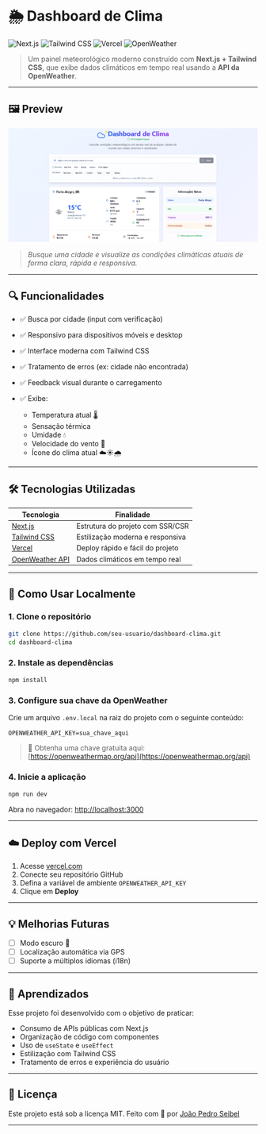 # 🌦️ Dashboard de Clima

![Next.js](https://img.shields.io/badge/Next.js-13+-black?logo=nextdotjs)
![Tailwind CSS](https://img.shields.io/badge/TailwindCSS-3.x-blueviolet?logo=tailwindcss)
![Vercel](https://img.shields.io/badge/Deploy-Vercel-black?logo=vercel)
![OpenWeather](https://img.shields.io/badge/OpenWeather-API-lightgrey?logo=cloudflare)

> Um painel meteorológico moderno construído com **Next.js + Tailwind CSS**, que exibe dados climáticos em tempo real usando a **API da OpenWeather**.

---

## 🖼️ Preview

![preview](https://raw.githubusercontent.com/seibel777/DashboardClima/d205a44ce214068b5d220c428e6fad1d53ea0e8a/print.png)

> *Busque uma cidade e visualize as condições climáticas atuais de forma clara, rápida e responsiva.*

---

## 🔍 Funcionalidades

* ✅ Busca por cidade (input com verificação)
* ✅ Responsivo para dispositivos móveis e desktop
* ✅ Interface moderna com Tailwind CSS
* ✅ Tratamento de erros (ex: cidade não encontrada)
* ✅ Feedback visual durante o carregamento
* ✅ Exibe:

  * Temperatura atual 🌡️
  * Sensação térmica
  * Umidade 💧
  * Velocidade do vento 💨
  * Ícone do clima atual ☁️☀️🌧️

---

## 🛠️ Tecnologias Utilizadas

| Tecnologia                                            | Finalidade                       |
| ----------------------------------------------------- | -------------------------------- |
| [Next.js](https://nextjs.org/)                        | Estrutura do projeto com SSR/CSR |
| [Tailwind CSS](https://tailwindcss.com/)              | Estilização moderna e responsiva |
| [Vercel](https://vercel.com/)                         | Deploy rápido e fácil do projeto |
| [OpenWeather API](https://openweathermap.org/current) | Dados climáticos em tempo real   |

---

## 🚀 Como Usar Localmente

### 1. Clone o repositório

```bash
git clone https://github.com/seu-usuario/dashboard-clima.git
cd dashboard-clima
```

### 2. Instale as dependências

```bash
npm install
```

### 3. Configure sua chave da OpenWeather

Crie um arquivo `.env.local` na raiz do projeto com o seguinte conteúdo:

```env
OPENWEATHER_API_KEY=sua_chave_aqui
```

> 🔑 Obtenha uma chave gratuita aqui: [https://openweathermap.org/api](https://openweathermap.org/api)

### 4. Inicie a aplicação

```bash
npm run dev
```

Abra no navegador: [http://localhost:3000](http://localhost:3000)

---

## ☁️ Deploy com Vercel

1. Acesse [vercel.com](https://vercel.com)
2. Conecte seu repositório GitHub
3. Defina a variável de ambiente `OPENWEATHER_API_KEY`
4. Clique em **Deploy**

---

## 💡 Melhorias Futuras

* [ ] Modo escuro 🌙
* [ ] Localização automática via GPS
* [ ] Suporte a múltiplos idiomas (i18n)

---

## 🧠 Aprendizados

Esse projeto foi desenvolvido com o objetivo de praticar:

* Consumo de APIs públicas com Next.js
* Organização de código com componentes
* Uso de `useState` e `useEffect`
* Estilização com Tailwind CSS
* Tratamento de erros e experiência do usuário

---

## 📄 Licença

Este projeto está sob a licença MIT.
Feito com 💙 por [João Pedro Seibel](https://github.com/seibel777)

---
